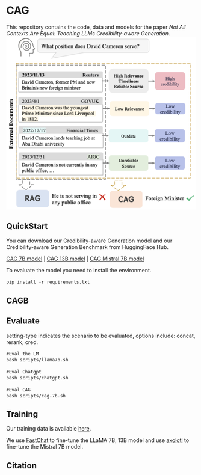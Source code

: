 # CAG

This repository contains the code, data and models for the paper *Not All Contexts Are Equal: Teaching LLMs Credibility-aware Generation*. 
![](first.png)
## QuickStart
You can download our Credibility-aware Generation model and our Credibility-aware Generation Benchmark from HuggingFace Hub.

[CAG 7B model](https://huggingface.co/ruotong-pan/CAG-7b) | [CAG 13B model](https://huggingface.co/ruotong-pan/CAG-13b) | [CAG Mistral 7B model](https://huggingface.co/ruotong-pan/CAG-mistral-7b)

To evaluate the model you need to install the environment.
```
pip install -r requirements.txt
```
## CAGB
## Evaluate
setting-type indicates the scenario to be evaluated, options include: concat, rerank, cred.

```
#Eval the LM
bash scripts/llama7b.sh

#Eval Chatgpt
bash scripts/chatgpt.sh

#Eval CAG
bash scripts/cag-7b.sh
```
## Training
Our training data is available [here](https://drive.google.com/file/d/1gQgdLaQON1tqflHNbJmjS5jGZU_m9mjg/view?usp=sharing).

We use [FastChat](https://github.com/lm-sys/FastChat)  to fine-tune the LLaMA 7B, 13B model and use [axolotl](https://github.com/OpenAccess-AI-Collective/axolotl) to fine-tune the Mistral 7B model.
## Citation
